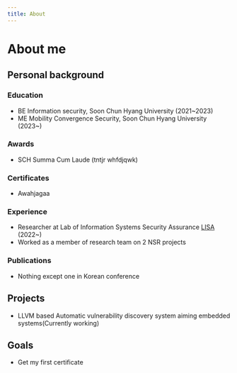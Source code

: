 ```yaml
---
title: About
---
```

# About me

## Personal background

### Education

*   BE Information security, Soon Chun Hyang University (2021~2023)
*   ME Mobility Convergence Security, Soon Chun Hyang University (2023~)

### Awards

*   SCH Summa Cum Laude (tntjr whfdjqwk)

### Certificates

*   Awahjagaa

### Experience

*   Researcher at Lab of Information Systems Security Assurance [LISA](https://schlisa.com) (2022~)
*   Worked as a member of research team on 2 NSR projects

### Publications

*   Nothing except one in Korean conference

## Projects

*  LLVM based Automatic vulnerability discovery system aiming embedded systems(Currently working)


## Goals
*  Get my first certificate
